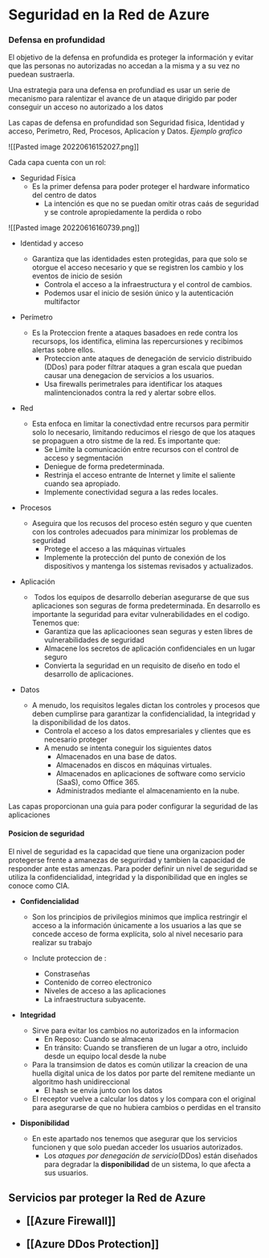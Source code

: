 # Seguridad en la Red de Azure

### Defensa en profundidad

El objetivo de la defensa en profundida es proteger la información y evitar que las personas no autorizadas no accedan a la misma y a su vez no puedean sustraerla.

Una estrategia para una defensa en profundiad es usar un serie de mecanismo para ralentizar el avance de un ataque dirigido par poder conseguir un acceso no autorizado a los datos

Las capas de defensa en profundidad son Seguridad fisica, Identidad y acceso, Perímetro, Red, Procesos, Aplicacíon y Datos. _Ejemplo grafico_

![[Pasted image 20220616152027.png]]

Cada capa cuenta con un rol:

- Seguridad Física 
	- Es la primer defensa para poder proteger el hardware informatico del centro de datos
		- La intención es que no se puedan omitir otras caás de seguridad y se controle apropiedamente la perdida o robo  

![[Pasted image 20220616160739.png]]

- Identidad y acceso
	- Garantiza que las identidades esten protegidas, para que solo se otorgue el acceso necesario y que se registren los cambio y los eventos de inicio de sesión
		- Controla el acceso a la infraestructura y el control de cambios.
		- Podemos usar el inicio de sesión único y la autenticación multifactor

- Perímetro  
	- Es la Proteccion frente a ataques basadoes en rede contra los recursops, los identifica, elimina las repercursiones y recibimos alertas sobre ellos.
		- Proteccion ante ataques de denegación de servicio distribuido (DDos) para poder filtrar ataques a gran escala que puedan causar una denegacion de servicios a los usuarios.
		- Usa firewalls perimetrales para identificar los ataques malintencionados contra la red y alertar sobre ellos.

- Red
	- Esta enfoca en limitar la conectivdad entre recursos para permitir solo lo necesario, limitando reducimos el riesgo de que los ataques se propaguen a otro sistme de la red. Es importante que:
		- Se Limite la comunicación entre recursos con el control de acceso y segmentación
		-  Deniegue de forma predeterminada.
		-  Restrinja el acceso entrante de Internet y limite el saliente cuando sea apropiado.
		-  Implemente conectividad segura a las redes locales.

- Procesos
	- Aseguira que los recusos del proceso estén seguro y que cuenten con los controles adecuados para minimizar los problemas de seguridad
		- Protege el acceso a las máquinas virtuales
		-    Implemente la protección del punto de conexión de los dispositivos y mantenga los sistemas revisados y actualizados.

- Aplicación
	-  Todos los equipos de desarrollo deberían asegurarse de que sus aplicaciones son seguras de forma predeterminada. En desarrollo es importante la seguridad para evitar vulnerabilidades en el codigo. Tenemos que:
		-  Garantiza que las aplicacioones sean seguras y esten libres de vulnerabilidades de seguridad
		- Almacene los secretos de aplicación confidenciales en un lugar seguro
		- Convierta la seguridad en un requisito de diseño en todo el desarrollo de aplicaciones.

-  Datos
	- A menudo, los requisitos legales dictan los controles y procesos que deben cumplirse para garantizar la confidencialidad, la integridad y la disponibilidad de los datos.
		- Controla el acceso a los datos empresariales y clientes que es necesario proteger
		- A menudo se intenta coneguir los siguientes datos
			- Almacenados en una base de datos.
			-  Almacenados en discos en máquinas virtuales.
			-   Almacenados en aplicaciones de software como servicio (SaaS), como Office 365.
			-   Administrados mediante el almacenamiento en la nube.
	
 Las capas proporcionan una guia para poder configurar la seguridad de las aplicaciones

#### Posicion de seguridad 

El nivel de seguridad es la capacidad que tiene una organizacion poder protegerse frente a amanezas de segurirdad y tambien la capacidad de responder ante estas amenzas. Para poder definir un nivel de seguridad se utiliza la confidencialidad, integridad y la disponibilidad que en ingles se conoce como CIA.

- **Confidencialidad**
	- Son los principios de privilegios minimos que implica restringir el acceso a la información únicamente a los usuarios a las que se concede acceso de forma explícita, solo al nivel necesario para realizar su trabajo
	
	- Inclute proteccion de :
		- Constraseñas
		- Contenido de correo electronico
		- Niveles de acceso a las aplicaciones
		- La infraestructura subyacente.

- **Integridad**
	- Sirve para evitar los cambios no autorizados en la informacion
		- En Reposo: Cuando se almacena
		- En tránsito: Cuando se transfieren de un lugar a otro, incluido desde un equipo local desde la nube
	- Para la transimsion de datos es común utilizar la creacion de una huella digital unica de los datos por parte del remitene mediante un algoritmo hash unidireccional
		- El hash se envia junto con los datos
	- El receptor vuelve a calcular los datos y los compara con el original para asegurarse de que no hubiera cambios o perdidas en el transito

- **Disponibilidad**
	- En este apartado nos tenemos que asegurar que los servicios funcionen y que solo puedan acceder los usuarios autorizados. 
		- Los _ataques por denegación de servicio_(DDos) están diseñados para degradar la **disponibilidad** de un sistema, lo que afecta a sus usuarios.


<h2> Servicios par proteger la Red de Azure

- [[Azure Firewall]]

- [[Azure DDos Protection]] 